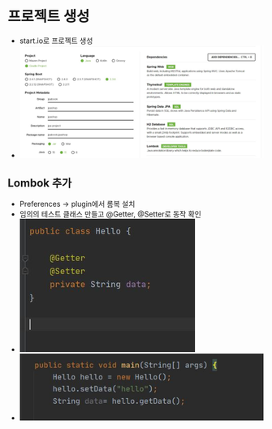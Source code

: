 # 프로젝트 생성
- start.io로 프로젝트 생성
- ![alt](프로젝트생성.JPG)

## Lombok 추가
- Preferences -> plugin에서 롬복 설치 
- 임의의 테스트 클래스 만들고 @Getter, @Setter로 동작 확인
- ![alt](롬복hello.JPG)
- ![alt](helloMain.JPG)